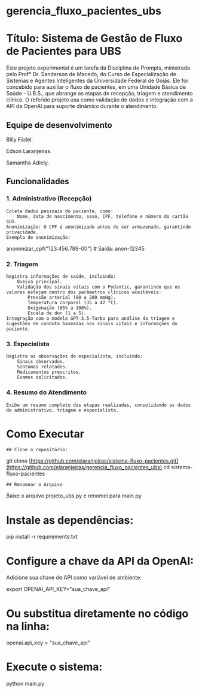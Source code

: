 # gerencia_fluxo_pacientes_ubs

# Título: Sistema de Gestão de Fluxo de Pacientes para UBS

Este projeto experimental é um tarefa da Disciplina de Prompts, ministrada pelo Profº Dr. Sanderson de Macedo, do Curso de Especialização de Sistemas e Agentes Inteligentes da Universidade Federal de Goiás. 
Ele foi concebido para auxiliar o fluxo de pacientes, em uma Unidade Básica de Saúde - U.B.S., que abrange as etapas de recepção, triagem e atendimento clínico.
O referido projeto usa como validação de dados e integração com a API da OpenAI para suporte dinâmico durante o atendimento.

## Equipe de desenvolvimento
   Billy Fádel.
   
   Edson Laranjeiras.
   
   Samantha Adiely.

## Funcionalidades
### 1. Administrativo (Recepção)

    Coleta dados pessoais do paciente, como:
        Nome, data de nascimento, sexo, CPF, telefone e número do cartão SUS.
    Anonimização: O CPF é anonimizado antes de ser armazenado, garantindo privacidade.
    Exemplo de anonimização:

anonimizar_cpf("123.456.789-00")  # Saída: anon-12345

### 2. Triagem

    Registra informações de saúde, incluindo:
        Queixa principal.
        Validação dos sinais vitais com o Pydantic, garantindo que os valores estejam dentro dos parâmetros clínicos aceitáveis:
            Pressão arterial (80 a 200 mmHg).
            Temperatura corporal (35 a 42 °C).
            Oxigenação (85% a 100%).
            Escala de dor (1 a 5).
    Integração com o modelo GPT-3.5-Turbo para análise da triagem e sugestões de conduta baseadas nos sinais vitais e informações do paciente.

### 3. Especialista

    Registra as observações do especialista, incluindo:
        Sinais observados.
        Sintomas relatados.
        Medicamentos prescritos.
        Exames solicitados.

### 4. Resumo do Atendimento

    Exibe um resumo completo das etapas realizadas, consolidando os dados de administrativo, triagem e especialista.


# Como Executar

    ## Clone o repositório:

git clone [https://github.com/elaranjeiras/sistema-fluxo-pacientes.git](https://github.com/elaranjeiras/gerencia_fluxo_pacientes_ubs)
cd sistema-fluxo-pacientes

    ## Renomear o Arquivo
    
Baixe o arquivo projeto_ubs.py e renomei para main.py

# Instale as dependências:

pip install -r requirements.txt

# Configure a chave da API da OpenAI:

Adicione sua chave de API como variável de ambiente:

export OPENAI_API_KEY="sua_chave_api"

# Ou substitua diretamente no código na linha:

openai.api_key = "sua_chave_api"

# Execute o sistema:

python main.py
